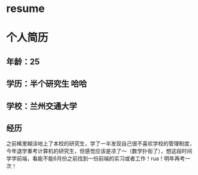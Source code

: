 # resume
# 个人简历
## 年龄：25
## 学历：半个研究生 哈哈
## 学校：兰州交通大学
## 经历
   之前稀里糊涂地上了本校的研究生，学了一半发现自己很不喜欢学校的管理制度，今年退学重考计算机的研究生，但感觉应该是凉了～（数学扑街了），想这段时间学学前端，看能不能6月份之前找到一份前端的实习或者工作！rua！明年再考一次！
